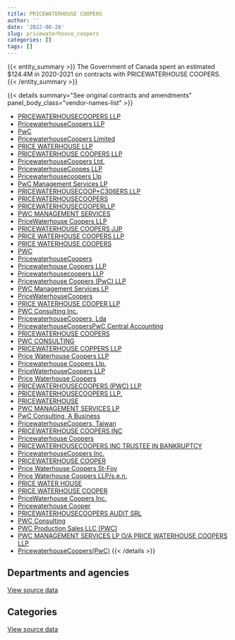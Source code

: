 ```yaml
---
title: PRICEWATERHOUSE COOPERS
author: ''
date: '2022-08-20'
slug: pricewaterhouse_coopers
categories: []
tags: []
---
```


<script src="/rmarkdown-libs/htmlwidgets/htmlwidgets.js"></script>
<link href="/rmarkdown-libs/datatables-css/datatables-crosstalk.css" rel="stylesheet" />
<script src="/rmarkdown-libs/datatables-binding/datatables.js"></script>
<script src="/rmarkdown-libs/jquery/jquery-3.6.0.min.js"></script>
<link href="/rmarkdown-libs/dt-core-bootstrap/css/dataTables.bootstrap.min.css" rel="stylesheet" />
<link href="/rmarkdown-libs/dt-core-bootstrap/css/dataTables.bootstrap.extra.css" rel="stylesheet" />
<script src="/rmarkdown-libs/dt-core-bootstrap/js/jquery.dataTables.min.js"></script>
<script src="/rmarkdown-libs/dt-core-bootstrap/js/dataTables.bootstrap.min.js"></script>
<link href="/rmarkdown-libs/crosstalk/css/crosstalk.min.css" rel="stylesheet" />
<script src="/rmarkdown-libs/crosstalk/js/crosstalk.min.js"></script>
<script src="/rmarkdown-libs/htmlwidgets/htmlwidgets.js"></script>
<link href="/rmarkdown-libs/datatables-css/datatables-crosstalk.css" rel="stylesheet" />
<script src="/rmarkdown-libs/datatables-binding/datatables.js"></script>
<script src="/rmarkdown-libs/jquery/jquery-3.6.0.min.js"></script>
<link href="/rmarkdown-libs/dt-core-bootstrap/css/dataTables.bootstrap.min.css" rel="stylesheet" />
<link href="/rmarkdown-libs/dt-core-bootstrap/css/dataTables.bootstrap.extra.css" rel="stylesheet" />
<script src="/rmarkdown-libs/dt-core-bootstrap/js/jquery.dataTables.min.js"></script>
<script src="/rmarkdown-libs/dt-core-bootstrap/js/dataTables.bootstrap.min.js"></script>
<link href="/rmarkdown-libs/crosstalk/css/crosstalk.min.css" rel="stylesheet" />
<script src="/rmarkdown-libs/crosstalk/js/crosstalk.min.js"></script>

{{< entity_summary >}}
The Government of Canada spent an estimated \$124.4M in 2020-2021 on contracts with PRICEWATERHOUSE COOPERS.
{{< /entity_summary >}}

{{< details summary="See original contracts and amendments" panel_body_class="vendor-names-list" >}}
- [PRICEWATERHOUSECOOPERS LLP](https://search.open.canada.ca/en/ct/?sort=contract_value_f%20desc&page=1&search_text=%22PRICEWATERHOUSECOOPERS%20LLP%22)
- [PricewaterhouseCoopers LLP](https://search.open.canada.ca/en/ct/?sort=contract_value_f%20desc&page=1&search_text=%22PricewaterhouseCoopers%20LLP%22)
- [PwC](https://search.open.canada.ca/en/ct/?sort=contract_value_f%20desc&page=1&search_text=%22PwC%22)
- [PricewaterhouseCoopers Limited](https://search.open.canada.ca/en/ct/?sort=contract_value_f%20desc&page=1&search_text=%22PricewaterhouseCoopers%20Limited%22)
- [PRICE WATERHOUSE LLP](https://search.open.canada.ca/en/ct/?sort=contract_value_f%20desc&page=1&search_text=%22PRICE%20WATERHOUSE%20LLP%22)
- [PRICEWATERHOUSE COOPERS LLP](https://search.open.canada.ca/en/ct/?sort=contract_value_f%20desc&page=1&search_text=%22PRICEWATERHOUSE%20COOPERS%20LLP%22)
- [PricewaterhouseCoopers Ltd.](https://search.open.canada.ca/en/ct/?sort=contract_value_f%20desc&page=1&search_text=%22PricewaterhouseCoopers%20Ltd.%22)
- [PricewaterhouseCoopes LLP](https://search.open.canada.ca/en/ct/?sort=contract_value_f%20desc&page=1&search_text=%22PricewaterhouseCoopes%20LLP%22)
- [Pricewaterhousecoopers Llp](https://search.open.canada.ca/en/ct/?sort=contract_value_f%20desc&page=1&search_text=%22Pricewaterhousecoopers%20Llp%22)
- [PwC Management Services LP](https://search.open.canada.ca/en/ct/?sort=contract_value_f%20desc&page=1&search_text=%22PwC%20Management%20Services%20LP%22)
- [PRICEWATERHOUSECOOP+C306ERS LLP](https://search.open.canada.ca/en/ct/?sort=contract_value_f%20desc&page=1&search_text=%22PRICEWATERHOUSECOOP%2bC306ERS%20LLP%22)
- [PRICEWATERHOUSECOOPERS](https://search.open.canada.ca/en/ct/?sort=contract_value_f%20desc&page=1&search_text=%22PRICEWATERHOUSECOOPERS%22)
- [PRICEWATERHOUSECOOPERLLP](https://search.open.canada.ca/en/ct/?sort=contract_value_f%20desc&page=1&search_text=%22PRICEWATERHOUSECOOPERLLP%22)
- [PWC MANAGEMENT SERVICES](https://search.open.canada.ca/en/ct/?sort=contract_value_f%20desc&page=1&search_text=%22PWC%20MANAGEMENT%20SERVICES%22)
- [PriceWaterhouse Coopers LLP](https://search.open.canada.ca/en/ct/?sort=contract_value_f%20desc&page=1&search_text=%22PriceWaterhouse%20Coopers%20LLP%22)
- [PRICEWATERHOUSE COOPERS JJP](https://search.open.canada.ca/en/ct/?sort=contract_value_f%20desc&page=1&search_text=%22PRICEWATERHOUSE%20COOPERS%20JJP%22)
- [PRICE WATERHOUSE COOPERS LLP](https://search.open.canada.ca/en/ct/?sort=contract_value_f%20desc&page=1&search_text=%22PRICE%20WATERHOUSE%20COOPERS%20LLP%22)
- [PRICE WATERHOUSE COOPERS](https://search.open.canada.ca/en/ct/?sort=contract_value_f%20desc&page=1&search_text=%22PRICE%20WATERHOUSE%20COOPERS%22)
- [PWC](https://search.open.canada.ca/en/ct/?sort=contract_value_f%20desc&page=1&search_text=%22PWC%22)
- [PricewaterhouseCoopers](https://search.open.canada.ca/en/ct/?sort=contract_value_f%20desc&page=1&search_text=%22PricewaterhouseCoopers%22)
- [Pricewaterhouse Coopers LLP](https://search.open.canada.ca/en/ct/?sort=contract_value_f%20desc&page=1&search_text=%22Pricewaterhouse%20Coopers%20LLP%22)
- [Pricewaterhousecoopers LLP](https://search.open.canada.ca/en/ct/?sort=contract_value_f%20desc&page=1&search_text=%22Pricewaterhousecoopers%20LLP%22)
- [Pricewaterhouse Coopers (PwC) LLP](https://search.open.canada.ca/en/ct/?sort=contract_value_f%20desc&page=1&search_text=%22Pricewaterhouse%20Coopers%20%28PwC%29%20LLP%22)
- [PWC Management Services LP](https://search.open.canada.ca/en/ct/?sort=contract_value_f%20desc&page=1&search_text=%22PWC%20Management%20Services%20LP%22)
- [PriceWaterhouseCoopers](https://search.open.canada.ca/en/ct/?sort=contract_value_f%20desc&page=1&search_text=%22PriceWaterhouseCoopers%22)
- [PRICE WATERHOUSE COOPER LLP](https://search.open.canada.ca/en/ct/?sort=contract_value_f%20desc&page=1&search_text=%22PRICE%20WATERHOUSE%20COOPER%20LLP%22)
- [PWC Consulting Inc.](https://search.open.canada.ca/en/ct/?sort=contract_value_f%20desc&page=1&search_text=%22PWC%20Consulting%20Inc.%22)
- [PricewaterhouseCoopers, Lda](https://search.open.canada.ca/en/ct/?sort=contract_value_f%20desc&page=1&search_text=%22PricewaterhouseCoopers%2c%20Lda%22)
- [PricewaterhouseCoopersPwC Central Accounting](https://search.open.canada.ca/en/ct/?sort=contract_value_f%20desc&page=1&search_text=%22PricewaterhouseCoopersPwC%20Central%20Accounting%22)
- [PRICEWATERHOUSE COOPERS](https://search.open.canada.ca/en/ct/?sort=contract_value_f%20desc&page=1&search_text=%22PRICEWATERHOUSE%20COOPERS%22)
- [PWC CONSULTING](https://search.open.canada.ca/en/ct/?sort=contract_value_f%20desc&page=1&search_text=%22PWC%20CONSULTING%22)
- [PRICEWATERHOUSE COPPERS LLP](https://search.open.canada.ca/en/ct/?sort=contract_value_f%20desc&page=1&search_text=%22PRICEWATERHOUSE%20COPPERS%20LLP%22)
- [Price Waterhouse Coopers LLP](https://search.open.canada.ca/en/ct/?sort=contract_value_f%20desc&page=1&search_text=%22Price%20Waterhouse%20Coopers%20LLP%22)
- [Pricewaterhouse Coopers Llp.](https://search.open.canada.ca/en/ct/?sort=contract_value_f%20desc&page=1&search_text=%22Pricewaterhouse%20Coopers%20Llp.%22)
- [PriceWaterhouseCoopers LLP](https://search.open.canada.ca/en/ct/?sort=contract_value_f%20desc&page=1&search_text=%22PriceWaterhouseCoopers%20LLP%22)
- [Price Waterhouse Coopers](https://search.open.canada.ca/en/ct/?sort=contract_value_f%20desc&page=1&search_text=%22Price%20Waterhouse%20Coopers%22)
- [PRICEWATERHOUSECOOPERS (PWC) LLP](https://search.open.canada.ca/en/ct/?sort=contract_value_f%20desc&page=1&search_text=%22PRICEWATERHOUSECOOPERS%20%28PWC%29%20LLP%22)
- [PRICEWATERHOUSECOOPERS LLP.](https://search.open.canada.ca/en/ct/?sort=contract_value_f%20desc&page=1&search_text=%22PRICEWATERHOUSECOOPERS%20LLP.%22)
- [PRICEWATERHOUSE](https://search.open.canada.ca/en/ct/?sort=contract_value_f%20desc&page=1&search_text=%22PRICEWATERHOUSE%22)
- [PWC MANAGEMENT SERVICES LP](https://search.open.canada.ca/en/ct/?sort=contract_value_f%20desc&page=1&search_text=%22PWC%20MANAGEMENT%20SERVICES%20LP%22)
- [PwC Consulting, A Business](https://search.open.canada.ca/en/ct/?sort=contract_value_f%20desc&page=1&search_text=%22PwC%20Consulting%2c%20A%20Business%22)
- [PricewaterhouseCoopers, Taiwan](https://search.open.canada.ca/en/ct/?sort=contract_value_f%20desc&page=1&search_text=%22PricewaterhouseCoopers%2c%20Taiwan%22)
- [PRICEWATERHOUSE COOPERS INC](https://search.open.canada.ca/en/ct/?sort=contract_value_f%20desc&page=1&search_text=%22PRICEWATERHOUSE%20COOPERS%20INC%22)
- [Pricewaterhouse Coopers](https://search.open.canada.ca/en/ct/?sort=contract_value_f%20desc&page=1&search_text=%22Pricewaterhouse%20Coopers%22)
- [PRICEWATERHOUSECOOPERS INC TRUSTEE IN BANKRUPTCY](https://search.open.canada.ca/en/ct/?sort=contract_value_f%20desc&page=1&search_text=%22PRICEWATERHOUSECOOPERS%20INC%20TRUSTEE%20IN%20BANKRUPTCY%22)
- [PricewaterhouseCoopers Inc.](https://search.open.canada.ca/en/ct/?sort=contract_value_f%20desc&page=1&search_text=%22PricewaterhouseCoopers%20Inc.%22)
- [PRICEWATERHOUSE COOPER](https://search.open.canada.ca/en/ct/?sort=contract_value_f%20desc&page=1&search_text=%22PRICEWATERHOUSE%20COOPER%22)
- [Price Waterhouse Coopers St-Foy](https://search.open.canada.ca/en/ct/?sort=contract_value_f%20desc&page=1&search_text=%22Price%20Waterhouse%20Coopers%20St-Foy%22)
- [Price Waterhouse Coopers LLP/s.e.n.](https://search.open.canada.ca/en/ct/?sort=contract_value_f%20desc&page=1&search_text=%22Price%20Waterhouse%20Coopers%20LLP%2fs.e.n.%22)
- [PRICE WATER HOUSE](https://search.open.canada.ca/en/ct/?sort=contract_value_f%20desc&page=1&search_text=%22PRICE%20WATER%20HOUSE%22)
- [PRICE WATERHOUSE COOPER](https://search.open.canada.ca/en/ct/?sort=contract_value_f%20desc&page=1&search_text=%22PRICE%20WATERHOUSE%20COOPER%22)
- [PriceWaterhouse Coopers Inc.](https://search.open.canada.ca/en/ct/?sort=contract_value_f%20desc&page=1&search_text=%22PriceWaterhouse%20Coopers%20Inc.%22)
- [Pricewaterhouse Cooper](https://search.open.canada.ca/en/ct/?sort=contract_value_f%20desc&page=1&search_text=%22Pricewaterhouse%20Cooper%22)
- [PRICEWATERHOUSECOOPERS AUDIT SRL](https://search.open.canada.ca/en/ct/?sort=contract_value_f%20desc&page=1&search_text=%22PRICEWATERHOUSECOOPERS%20AUDIT%20SRL%22)
- [PWC Consulting](https://search.open.canada.ca/en/ct/?sort=contract_value_f%20desc&page=1&search_text=%22PWC%20Consulting%22)
- [PWC Production Sales LLC (PWC)](https://search.open.canada.ca/en/ct/?sort=contract_value_f%20desc&page=1&search_text=%22PWC%20Production%20Sales%20LLC%20%28PWC%29%22)
- [PWC MANAGEMENT SERVICES LP O/A PRICE WATERHOUSE COOPERS LLP](https://search.open.canada.ca/en/ct/?sort=contract_value_f%20desc&page=1&search_text=%22PWC%20MANAGEMENT%20SERVICES%20LP%20O%2fA%20PRICE%20WATERHOUSE%20COOPERS%20LLP%22)
- [PricewaterhouseCoopers(PwC)](https://search.open.canada.ca/en/ct/?sort=contract_value_f%20desc&page=1&search_text=%22PricewaterhouseCoopers%28PwC%29%22)
{{< /details >}}

## Departments and agencies

<div id="htmlwidget-1" style="width:100%;height:auto;" class="datatables html-widget"></div>
<script type="application/json" data-for="htmlwidget-1">{"x":{"style":"bootstrap","filter":"none","vertical":false,"data":[["<a href=\"/departments/aafc-aac/\">Agriculture and Agri-Food Canada<\/a>","<a href=\"/departments/aandc-aadnc/\">Crown-Indigenous Relations and Northern Affairs Canada<\/a>","<a href=\"/departments/atssc-scdata/\">Administrative Tribunals Support Service of Canada<\/a>","<a href=\"/departments/cbsa-asfc/\">Canada Border Services Agency<\/a>","<a href=\"/departments/cgc-ccg/\">Canadian Grain Commission<\/a>","<a href=\"/departments/cic/\">Immigration, Refugees and Citizenship Canada<\/a>","<a href=\"/departments/cihr-irsc/\">Canadian Institutes of Health Research<\/a>","<a href=\"/departments/cnsc-ccsn/\">Canadian Nuclear Safety Commission<\/a>","<a href=\"/departments/cra-arc/\">Canada Revenue Agency<\/a>","<a href=\"/departments/crtc/\">Canadian Radio-television and Telecommunications Commission<\/a>","<a href=\"/departments/csc-scc/\">Correctional Service of Canada<\/a>","<a href=\"/departments/dfatd-maecd/\">Global Affairs Canada<\/a>","<a href=\"/departments/dfo-mpo/\">Fisheries and Oceans Canada<\/a>","<a href=\"/departments/dnd-mdn/\">National Defence<\/a>","<a href=\"/departments/ec/\">Environment and Climate Change Canada<\/a>","<a href=\"/departments/elections/\">Elections Canada<\/a>","<a href=\"/departments/esdc-edsc/\">Employment and Social Development Canada<\/a>","<a href=\"/departments/fin/\">Department of Finance Canada<\/a>","<a href=\"/departments/hc-sc/\">Health Canada<\/a>","<a href=\"/departments/ic/\">Innovation, Science and Economic Development Canada<\/a>","<a href=\"/departments/iic-iac/\">Invest in Canada<\/a>","<a href=\"/departments/irb-cisr/\">Immigration and Refugee Board of Canada<\/a>","<a href=\"/departments/isc-sac/\">Indigenous Services Canada<\/a>","<a href=\"/departments/nrc-cnrc/\">National Research Council Canada<\/a>","<a href=\"/departments/nrcan-rncan/\">Natural Resources Canada<\/a>","<a href=\"/departments/nserc-crsng/\">Natural Sciences and Engineering Research Council of Canada<\/a>","<a href=\"/departments/oag-bvg/\">Office of the Auditor General of Canada<\/a>","<a href=\"/departments/ocol-clo/\">Office of the Commissioner of Official Languages<\/a>","<a href=\"/departments/osfi-bsif/\">Office of the Superintendent of Financial Institutions Canada<\/a>","<a href=\"/departments/pc/\">Parks Canada<\/a>","<a href=\"/departments/pch/\">Canadian Heritage<\/a>","<a href=\"/departments/pco-bcp/\">Privy Council Office<\/a>","<a href=\"/departments/phac-aspc/\">Public Health Agency of Canada<\/a>","<a href=\"/departments/psc-cfp/\">Public Service Commission of Canada<\/a>","<a href=\"/departments/pwgsc-tpsgc/\">Public Services and Procurement Canada<\/a>","<a href=\"/departments/rcmp-grc/\">Royal Canadian Mounted Police<\/a>","<a href=\"/departments/ssc-spc/\">Shared Services Canada<\/a>","<a href=\"/departments/statcan/\">Statistics Canada<\/a>","<a href=\"/departments/tbs-sct/\">Treasury Board of Canada Secretariat<\/a>","<a href=\"/departments/tc/\">Transport Canada<\/a>","<a href=\"/departments/wd-deo/\">Western Economic Diversification Canada<\/a>"],[161826.61,1442525.78,545.81,764063.12,null,null,null,17088.32,100822.26,3017.42,null,2673304.32,null,9228880.13,172462.5,291084.49,12236615.86,null,1011951.85,1350989.07,null,null,867457.05,384267.02,48588.65,null,300154.95,null,101346.77,null,109280.96,17854.64,689296.33,67149.99,6632794.22,179031.92,12465958.19,290975,435630.28,null,20780.1],[246798.96,45253.83,11067.87,1463750.45,14487.47,672773.62,null,null,117276.78,13321.09,null,2721782.93,null,7484149.21,25000,291084.49,22308377.21,null,null,1028800.52,null,null,null,1067731.81,256285.09,17270.76,277827.74,null,194387.1,null,109280.96,630638.1,1886.79,35799.83,5901208.88,49096.32,15090610.73,null,427948.74,100259.25,51424.8],[258813.81,null,11098.19,1704543,42761.41,995404.76,54204.99,null,44856.42,12857.92,null,2785266.76,0,7417723.49,24203.47,291881.98,25793799.12,24792.2,null,846936.2,null,49963.01,null,12559.26,83602.87,86590.37,356273.23,null,98606.54,63236.25,null,639257.61,9865.21,null,14306769.2,6240738.63,15343502.78,null,420219.79,81768.16,null],[221899.99,null,null,472236.71,42644.58,550364.16,63451.23,null,60198.33,1398.42,25252.97,2857101.48,4371820.22,5497181.58,259843.5,291084.49,58715172.39,309089.38,2023464.88,106716.09,969150,null,null,44375.1,122087.63,null,2167791.7,39091.15,98337.12,null,null,637511.01,null,null,17221920.22,13637718.01,12501432.51,null,595810.87,532953.16,null]],"container":"<table class=\"table table-striped table-hover row-border order-column display\">\n  <thead>\n    <tr>\n      <th>Department<\/th>\n      <th>2017-2018<\/th>\n      <th>2018-2019<\/th>\n      <th>2019-2020<\/th>\n      <th>2020-2021<\/th>\n    <\/tr>\n  <\/thead>\n<\/table>","options":{"order":[[4,"desc"]],"pageLength":10,"autoWidth":true,"columnDefs":[{"targets":1,"render":"function(data, type, row, meta) {\n    return type !== 'display' ? data : DTWidget.formatCurrency(data, \"$\", 2, 3, \",\", \".\", true, null);\n  }"},{"targets":2,"render":"function(data, type, row, meta) {\n    return type !== 'display' ? data : DTWidget.formatCurrency(data, \"$\", 2, 3, \",\", \".\", true, null);\n  }"},{"targets":3,"render":"function(data, type, row, meta) {\n    return type !== 'display' ? data : DTWidget.formatCurrency(data, \"$\", 2, 3, \",\", \".\", true, null);\n  }"},{"targets":4,"render":"function(data, type, row, meta) {\n    return type !== 'display' ? data : DTWidget.formatCurrency(data, \"$\", 2, 3, \",\", \".\", true, null);\n  }"},{"width":"16%","targets":[1,2,3,4]},{"className":"dt-right","targets":[1,2,3,4]}],"orderClasses":false}},"evals":["options.columnDefs.0.render","options.columnDefs.1.render","options.columnDefs.2.render","options.columnDefs.3.render"],"jsHooks":[]}</script>
<p class="text-right">
<a href="https://github.com/GoC-Spending/contracts-data/tree/main/data/out/vendors/pricewaterhouse_coopers/summary_by_fiscal_year_by_department.csv" class="source-data-link btn btn-link">View source data</a>
</p>

## Categories

<div id="htmlwidget-2" style="width:100%;height:auto;" class="datatables html-widget"></div>
<script type="application/json" data-for="htmlwidget-2">{"x":{"style":"bootstrap","filter":"none","vertical":false,"data":[["<a href=\"/categories/1_facilities_and_construction/\">Facilities and construction<\/a>","<a href=\"/categories/11_defence/\">Defence<\/a>","<a href=\"/categories/2_professional_services/\">Professional services<\/a>","<a href=\"/categories/3_information_technology/\">Information technology<\/a>","<a href=\"/categories/4_medical/\">Medical<\/a>","<a href=\"/categories/7_travel/\">Travel<\/a>","<a href=\"/categories/9_human_capital/\">Human capital<\/a>",null],[140055.11,7240456.5,19074806.01,22755064.11,8529.41,null,630181.56,2216650.95],[140055.11,4483543.26,27748259.6,25387782.94,null,0,679289.46,2216650.95],[92283.6,4495826.94,51299028.89,19807290.47,null,null,184942.75,2222723.96],[56419.49,4483543.26,103370326.21,14298472.74,null,null,11686.23,2216650.95]],"container":"<table class=\"table table-striped table-hover row-border order-column display\">\n  <thead>\n    <tr>\n      <th>Category<\/th>\n      <th>2017-2018<\/th>\n      <th>2018-2019<\/th>\n      <th>2019-2020<\/th>\n      <th>2020-2021<\/th>\n    <\/tr>\n  <\/thead>\n<\/table>","options":{"order":[[4,"desc"]],"dom":"t","pageLength":30,"autoWidth":true,"columnDefs":[{"targets":1,"render":"function(data, type, row, meta) {\n    return type !== 'display' ? data : DTWidget.formatCurrency(data, \"$\", 2, 3, \",\", \".\", true, null);\n  }"},{"targets":2,"render":"function(data, type, row, meta) {\n    return type !== 'display' ? data : DTWidget.formatCurrency(data, \"$\", 2, 3, \",\", \".\", true, null);\n  }"},{"targets":3,"render":"function(data, type, row, meta) {\n    return type !== 'display' ? data : DTWidget.formatCurrency(data, \"$\", 2, 3, \",\", \".\", true, null);\n  }"},{"targets":4,"render":"function(data, type, row, meta) {\n    return type !== 'display' ? data : DTWidget.formatCurrency(data, \"$\", 2, 3, \",\", \".\", true, null);\n  }"},{"width":"16%","targets":[1,2,3,4]},{"className":"dt-right","targets":[1,2,3,4]}],"orderClasses":false,"lengthMenu":[10,25,30,50,100]}},"evals":["options.columnDefs.0.render","options.columnDefs.1.render","options.columnDefs.2.render","options.columnDefs.3.render"],"jsHooks":[]}</script>
<p class="text-right">
<a href="https://github.com/GoC-Spending/contracts-data/tree/main/data/out/vendors/pricewaterhouse_coopers/summary_by_fiscal_year_by_category.csv" class="source-data-link btn btn-link">View source data</a>
</p>
